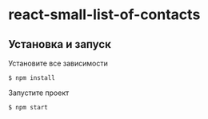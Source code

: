 # react-small-list-of-contacts


## Установка  и запуск

Установите все зависимости

`$ npm install`

Запустите проект 

`$ npm start`
